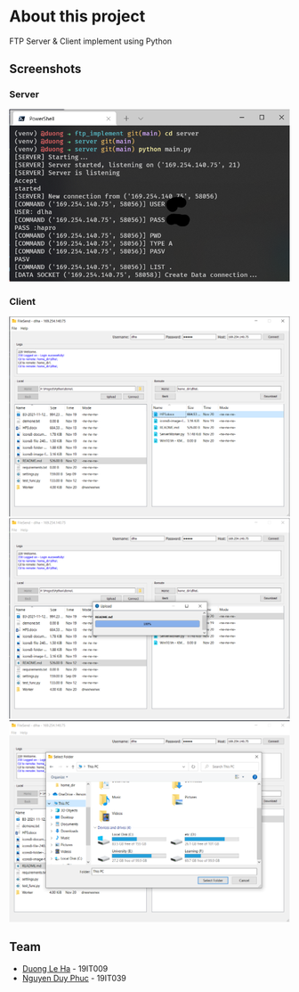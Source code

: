 # About this project

FTP Server & Client implement using Python

## Screenshots

### Server

![Server](./screenshots/server.png)

### Client

![Main GUI](./screenshots/main.png)
![Upload](./screenshots/upload.png)
![Change location](./screenshots/pick.png)

## Team

- [Duong Le Ha](https://github.com/dglha) - 19IT009
- [Nguyen Duy Phuc](https://github.com/wymmndp) - 19IT039
